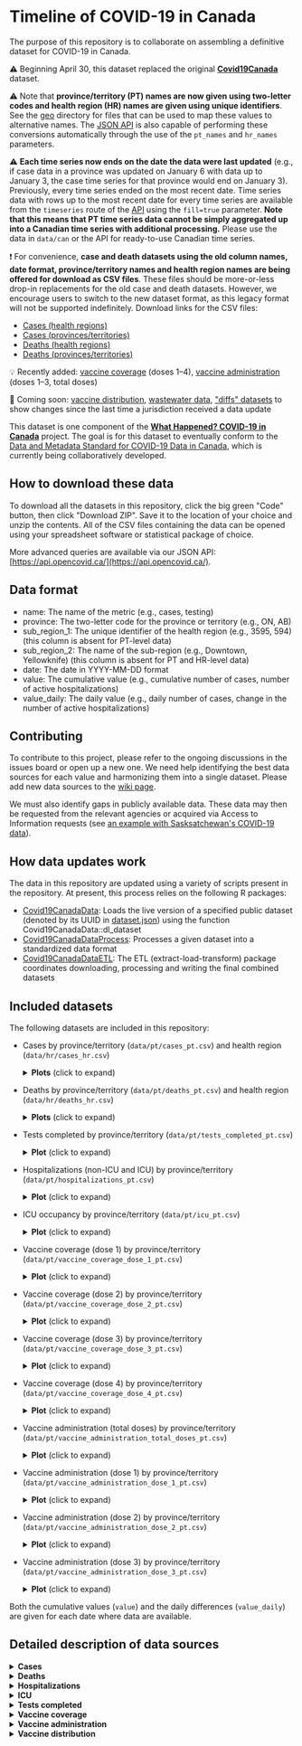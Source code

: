 # Timeline of COVID-19 in Canada

The purpose of this repository is to collaborate on assembling a definitive dataset for COVID-19 in Canada.

⚠️ Beginning April 30, this dataset replaced the original **[Covid19Canada](https://github.com/ccodwg/Covid19Canada)** dataset.

⚠️ Note that **province/territory (PT) names are now given using two-letter codes and health region (HR) names are given using unique identifiers**. See the [geo](https://github.com/ccodwg/CovidTimelineCanada/tree/main/geo) directory for files that can be used to map these values to alternative names. The [JSON API](https://api.opencovid.ca/) is also capable of performing these conversions automatically through the use of the `pt_names` and `hr_names` parameters.

⚠️ **Each time series now ends on the date the data were last updated** (e.g., if case data in a province was updated on January 6 with data up to January 3, the case time series for that province would end on January 3). Previously, every time series ended on the most recent date. Time series data with rows up to the most recent date for every time series are available from the `timeseries` route of the [API](https://api.opencovid.ca/) using the `fill=true` parameter. **Note that this means that PT time series data cannot be simply aggregated up into a Canadian time series with additional processing.** Please use the data in `data/can` or the API for ready-to-use Canadian time series.

❗ For convenience, **case and death datasets using the old column names, date format, province/territory names and health region names are being offered for download as CSV files**. These files should be more-or-less drop-in replacements for the old case and death datasets. However, we encourage users to switch to the new dataset format, as this legacy format will not be supported indefinitely. Download links for the CSV files:

- [Cases (health regions)](https://api.opencovid.ca/timeseries?stat=cases&geo=hr&legacy=true&fmt=csv)
- [Cases (provinces/territories)](https://api.opencovid.ca/timeseries?stat=cases&geo=pt&legacy=true&fmt=csv)
- [Deaths (health regions)](https://api.opencovid.ca/timeseries?stat=deaths&geo=hr&legacy=true&fmt=csv)
- [Deaths (provinces/territories)](https://api.opencovid.ca/timeseries?stat=deaths&geo=pt&legacy=true&fmt=csv)

💡 Recently added: [vaccine coverage](https://github.com/ccodwg/CovidTimelineCanada/issues/21) (doses 1–4), [vaccine administration](https://github.com/ccodwg/CovidTimelineCanada/issues/47) (doses 1–3, total doses)
 
🚨 Coming soon: [vaccine distribution](https://github.com/ccodwg/CovidTimelineCanada/issues/22), [wastewater data](https://github.com/ccodwg/CovidTimelineCanada/issues/36), ["diffs" datasets](https://github.com/ccodwg/CovidTimelineCanada/issues/20) to show changes since the last time a jurisdiction received a data update

This dataset is one component of the **[What Happened? COVID-19 in Canada](https://whathappened.coronavirus.icu/)** project. The goal is for this dataset to eventually conform to the [Data and Metadata Standard for COVID-19 Data in Canada](https://github.com/ccodwg/CovidDataStandard), which is currently being collaboratively developed.

## How to download these data

To download all the datasets in this repository, click the big green "Code" button, then click "Download ZIP". Save it to the location of your choice and unzip the contents. All of the CSV files containing the data can be opened using your spreadsheet software or statistical package of choice.

More advanced queries are available via our JSON API: [https://api.opencovid.ca/](https://api.opencovid.ca/).

## Data format

- name: The name of the metric (e.g., cases, testing)
- province: The two-letter code for the province or territory (e.g., ON, AB)
- sub_region_1: The unique identifier of the health region (e.g., 3595, 594) (this column is absent for PT-level data)
- sub_region_2: The name of the sub-region (e.g., Downtown, Yellowknife) (this column is absent for PT and HR-level data)
- date: The date in YYYY-MM-DD format
- value: The cumulative value (e.g., cumulative number of cases, number of active hospitalizations)
- value_daily: The daily value (e.g., daily number of cases, change in the number of active hospitalizations)

## Contributing

To contribute to this project, please refer to the ongoing discussions in the issues board or open up a new one. We need help identifying the best data sources for each value and harmonizing them into a single dataset. Please add new data sources to the [wiki page](https://github.com/ccodwg/CovidTimelineCanada/wiki/List-of-data-sources).

We must also identify gaps in publicly available data. These data may then be requested from the relevant agencies or acquired via Access to Information requests (see [an example with Sasksatchewan's COVID-19 data](https://data.gripe/covid-19-in-saskatchewan/)).

## How data updates work

The data in this repository are updated using a variety of scripts present in the repository. At present, this process relies on the following R packages:

* [Covid19CanadaData](https://github.com/ccodwg/Covid19CanadaData): Loads the live version of a specified public dataset (denoted by its UUID in [dataset.json](https://github.com/ccodwg/Covid19CanadaArchive/blob/master/datasets.json)) using the function Covid19CanadaData::dl_dataset
* [Covid19CanadaDataProcess](https://github.com/ccodwg/Covid19CanadaDataProcess): Processes a given dataset into a standardized data format
* [Covid19CanadaDataETL](https://github.com/ccodwg/Covid19CanadaETL): The ETL (extract-load-transform) package coordinates downloading, processing and writing the final combined datasets

## Included datasets

The following datasets are included in this repository:

* Cases by province/territory (`data/pt/cases_pt.csv`) and health region (`data/hr/cases_hr.csv`)
  <details>
   <summary><b>Plots</b> (click to expand)</summary>

   ![cases](https://raw.githubusercontent.com/ccodwg/CovidTimelineCanadaPlots/main/plots/cases_pt.png)
   ![cases](https://raw.githubusercontent.com/ccodwg/CovidTimelineCanadaPlots/main/plots/cases_hr.png)

  </details>

* Deaths by province/territory (`data/pt/deaths_pt.csv`) and health region (`data/hr/deaths_hr.csv`)
  <details>
   <summary><b>Plots</b> (click to expand)</summary>

   ![deaths](https://raw.githubusercontent.com/ccodwg/CovidTimelineCanadaPlots/main/plots/deaths_pt.png)
   ![deaths](https://raw.githubusercontent.com/ccodwg/CovidTimelineCanadaPlots/main/plots/deaths_hr.png)

  </details>

* Tests completed by province/territory (`data/pt/tests_completed_pt.csv`)
  <details>
   <summary><b>Plot</b> (click to expand)</summary>

  ![testing](https://raw.githubusercontent.com/ccodwg/CovidTimelineCanadaPlots/main/plots/tests_completed_pt.png)

  </details>

* Hospitalizations (non-ICU and ICU) by province/territory (`data/pt/hospitalizations_pt.csv`)
  <details>
   <summary><b>Plot</b> (click to expand)</summary>

   ![hosp](https://raw.githubusercontent.com/ccodwg/CovidTimelineCanadaPlots/main/plots/hospitalizations_pt.png)

  </details>

* ICU occupancy by province/territory (`data/pt/icu_pt.csv`)
  <details>
   <summary><b>Plot</b> (click to expand)</summary>

   ![icu](https://raw.githubusercontent.com/ccodwg/CovidTimelineCanadaPlots/main/plots/icu_pt.png)

  </details>

* Vaccine coverage (dose 1) by province/territory (`data/pt/vaccine_coverage_dose_1_pt.csv`)
  <details>
   <summary><b>Plot</b> (click to expand)</summary>

   ![vaccine_coverage_dose_1](https://raw.githubusercontent.com/ccodwg/CovidTimelineCanadaPlots/main/plots/vaccine_coverage_dose_1_pt.png)

  </details>

* Vaccine coverage (dose 2) by province/territory (`data/pt/vaccine_coverage_dose_2_pt.csv`)
  <details>
   <summary><b>Plot</b> (click to expand)</summary>

   ![vaccine_coverage_dose_2](https://raw.githubusercontent.com/ccodwg/CovidTimelineCanadaPlots/main/plots/vaccine_coverage_dose_2_pt.png)

  </details>

* Vaccine coverage (dose 3) by province/territory (`data/pt/vaccine_coverage_dose_3_pt.csv`)
  <details>
   <summary><b>Plot</b> (click to expand)</summary>

   ![vaccine_coverage_dose_3](https://raw.githubusercontent.com/ccodwg/CovidTimelineCanadaPlots/main/plots/vaccine_coverage_dose_3_pt.png)

  </details>

* Vaccine coverage (dose 4) by province/territory (`data/pt/vaccine_coverage_dose_4_pt.csv`)
  <details>
   <summary><b>Plot</b> (click to expand)</summary>

   ![vaccine_coverage_dose_4](https://raw.githubusercontent.com/ccodwg/CovidTimelineCanadaPlots/main/plots/vaccine_coverage_dose_4_pt.png)

  </details>

* Vaccine administration (total doses) by province/territory (`data/pt/vaccine_administration_total_doses_pt.csv`)
  <details>
   <summary><b>Plot</b> (click to expand)</summary>

   ![vaccine_administration_total_doses](https://raw.githubusercontent.com/ccodwg/CovidTimelineCanadaPlots/main/plots/vaccine_administration_total_doses_pt.png)

  </details>

* Vaccine administration (dose 1) by province/territory (`data/pt/vaccine_administration_dose_1_pt.csv`)
  <details>
   <summary><b>Plot</b> (click to expand)</summary>

   ![vaccine_administration_dose_1](https://raw.githubusercontent.com/ccodwg/CovidTimelineCanadaPlots/main/plots/vaccine_administration_dose_1_pt.png)

  </details>

* Vaccine administration (dose 2) by province/territory (`data/pt/vaccine_administration_dose_2_pt.csv`)
  <details>
   <summary><b>Plot</b> (click to expand)</summary>

   ![vaccine_administration_dose_2](https://raw.githubusercontent.com/ccodwg/CovidTimelineCanadaPlots/main/plots/vaccine_administration_dose_2_pt.png)

  </details>

* Vaccine administration (dose 3) by province/territory (`data/pt/vaccine_administration_dose_3_pt.csv`)
  <details>
   <summary><b>Plot</b> (click to expand)</summary>

   ![vaccine_administration_dose_3](https://raw.githubusercontent.com/ccodwg/CovidTimelineCanadaPlots/main/plots/vaccine_administration_dose_3_pt.png)

  </details>

Both the cumulative values (`value`) and the daily differences (`value_daily`) are given for each date where data are available.

## Detailed description of data sources

<details>
<summary><b>Cases</b></summary>

| P/T   | Data sources                                                                                                                                                                                                           |
|:------|:-----------------------------------------------------------------------------------------------------------------------------------------------------------------------------------------------------------------------|
| AB    | - Alberta case CSV (2020-03-06–present)                                                                                                                                                                                |
| BC    | - British Columbia case CSV (2020-01-29–present)                                                                                                                                                                       |
| MB    | - Manitoba RHA times series CSV (2020-03-14–2022-03-25)<br>- Manitoba weekly surveillance report (2022-03-26–present)                                                                                                  |
| NB    | - CCODWG Covid19Canada dataset (2020-01-25–2021-03-07)<br>- New Brunswick dashboard (2021-03-08–2022-03-29)<br>- New Brunswick COVIDWATCH weekly report (2022-04-02–present)                                           |
| NL    | - CCODWG Covid19Canada dataset (2020-01-25–2021-03-15)<br>- Newfoundland & Labrador dashboard (2021-03-16–2022-03-11)<br>- Newfoundland & Labrador dashboard (2022-03-12–present)                                      |
| NS    | - Nova Scotia case CSV (2021-03-15–2021-01-22)<br>- Nova Scotia dashboard (2021-01-23–2021-12-09)<br>- Nova Scotia daily news release (2021-12-10–2022-03-04)<br>- Nova Scotia weekly data report (2022-03-08–present) |
| NT    | - Public Health Agency of Canada daily epidemiology update (2020-03-11–present)                                                                                                                                        |
| NU    | - Public Health Agency of Canada daily epidemiology update (2020-03-11–present)                                                                                                                                        |
| ON    | - CCODWG Covid19Canada dataset (2020-01-25–2020-03-31)<br>- Ontario PHU summary CSV (2020-04-01–present)                                                                                                               |
| PE    | - Public Health Agency of Canada daily epidemiology update (2020-03-11–present)                                                                                                                                        |
| QC    | - INSPQ time series data CSV (2020-01-24–present)                                                                                                                                                                      |
| SK    | - Saskatchewan total cases dashboard & Freedom of Information request (2020-03-11–2022-02-06)<br>- Saskatchewan weekly COVID-19 situation report (2022-02-05–present)                                                  |
| YT    | - Yukon dashboard (2020-03-19–present)                                                                                                                                                                                 |
</details>

<details>
<summary><b>Deaths</b></summary>

| P/T   | Data sources                                                                                                                                                                                                                                     |
|:------|:-------------------------------------------------------------------------------------------------------------------------------------------------------------------------------------------------------------------------------------------------|
| AB    | - CCODWG Covid19Canada dataset (2020-03-08–2020-06-22)<br>- Alberta case CSV (2020-06-23–present)                                                                                                                                                |
| BC    | - CCODWG Covid19Canada dataset (2020-03-08–2022-04-01)<br>- British Columbia dashboard (2022-04-02–present)                                                                                                                                      |
| MB    | - Manitoba RHA times series CSV (2020-03-14–2022-03-19)<br>- Manitoba weekly surveillance report (2022-03-26–present)                                                                                                                            |
| NB    | - CCODWG Covid19Canada dataset (2020-01-25–2021-03-07)<br>- New Brunswick dashboard (2021-03-08–2022-03-29)<br>- New Brunswick COVIDWATCH weekly report (2022-04-02–present)                                                                     |
| NL    | - CCODWG Covid19Canada dataset (2020-01-25–2021-03-15)<br>- Newfoundland & Labrador dashboard (2021-03-16–2022-03-11)<br>- Newfoundland & Labrador dashboard (2022-03-15–2022-05-05)<br>- Newfoundland & Labrador dashboard (2022-05-06–present) |
| NS    | - CCODWG Covid19Canada dataset (2020-01-25–2021-01-18)<br>- Nova Scotia dashboard (2021-01-19–2022-01-18)<br>- Nova Scotia dashboard (2021-01-23–2021-12-09)<br>- Nova Scotia daily news release (2021-12-10–2022-03-04)                         |
| NT    | - Public Health Agency of Canada daily epidemiology update (2020-01-31–present)                                                                                                                                                                  |
| NU    | - Public Health Agency of Canada daily epidemiology update (2020-01-31–present)                                                                                                                                                                  |
| ON    | - CCODWG Covid19Canada dataset (2020-01-25–2020-03-31)<br>- Ontario PHU summary CSV (2022-04-01–present)                                                                                                                                         |
| PE    | - Public Health Agency of Canada daily epidemiology update (2020-01-31–present)                                                                                                                                                                  |
| QC    | - INSPQ time series data CSV (2020-01-24–present)                                                                                                                                                                                                |
| SK    | - Saskatchewan total cases dashboard & Freedom of Information request (2020-04-04–2022-02-06)<br>- Saskatchewan weekly COVID-19 situation report (2022-02-05–present)                                                                            |
| YT    | - Public Health Agency of Canada daily epidemiology update (2020-01-31–present)                                                                                                                                                                  |
</details>

<details>
<summary><b>Hospitalizations</b></summary>

| P/T   | Data sources                                                                                                                                                                                                                   |
|:------|:-------------------------------------------------------------------------------------------------------------------------------------------------------------------------------------------------------------------------------|
| AB    | - covid19tracker.ca dataset (2020-01-25–present)                                                                                                                                                                               |
| BC    | - covid19tracker.ca dataset (2020-01-25–present)                                                                                                                                                                               |
| MB    | - covid19tracker.ca dataset (2020-01-25–2021-02-03)<br>- Manitoba dashboard (2021-02-04–2022-03-25)<br>- covid19tracker.ca dataset (2022-03-26–present)                                                                        |
| NB    | - covid19tracker.ca dataset (2020-01-25–2021-03-07)<br>- New Brunswick dashboard (2021-03-08–2021-09-19)<br>- New Brunswick dashboard (2021-09-20–2022-03-29)<br>- New Brunswick COVIDWATCH weekly report (2022-04-02–present) |
| NL    | - Newfoundland & Labrador dashboard (2020-03-27–2022-03-11)<br>- covid19tracker.ca dataset (2022-03-12–present)                                                                                                                |
| NS    | - covid19tracker.ca dataset (2020-01-25–2021-01-18)<br>- Nova Scotia dashboard (2021-01-19–2022-01-18)<br>- covid19tracker.ca dataset (2022-01-19–present)                                                                     |
| NT    | - covid19tracker.ca dataset (2020-01-25–present)                                                                                                                                                                               |
| NU    | - covid19tracker.ca dataset (2020-01-25–present)                                                                                                                                                                               |
| ON    | - Ontario hospitalization CSV (2020-04-02–present)                                                                                                                                                                             |
| PE    | - covid19tracker.ca dataset (2020-01-25–present)                                                                                                                                                                               |
| QC    | - MSSS hospitalization CSV (2020-04-11–present)                                                                                                                                                                                |
| SK    | - Saskatchewan hospitalized cases dashboard (2020-03-26–2022-02-06)<br>- covid19tracker.ca dataset (2022-02-07–present)                                                                                                        |
| YT    | - covid19tracker.ca dataset (2020-01-25–present)                                                                                                                                                                               |
</details>

<details>
<summary><b>ICU</b></summary>

| P/T   | Data sources                                                                                                                                                                                                                   |
|:------|:-------------------------------------------------------------------------------------------------------------------------------------------------------------------------------------------------------------------------------|
| AB    | - covid19tracker.ca dataset (2020-01-25–present)                                                                                                                                                                               |
| BC    | - covid19tracker.ca dataset (2020-01-25–present)                                                                                                                                                                               |
| MB    | - covid19tracker.ca dataset (2022-03-26–present)<br>- Manitoba dashboard (2021-02-04–2022-03-25)<br>- covid19tracker.ca dataset (2022-03-26–present)                                                                           |
| NB    | - covid19tracker.ca dataset (2020-01-25–2021-03-07)<br>- New Brunswick dashboard (2021-03-08–2021-09-19)<br>- New Brunswick dashboard (2021-09-20–2022-03-29)<br>- New Brunswick COVIDWATCH weekly report (2022-04-02–present) |
| NL    | - covid19tracker.ca dataset (2020-01-25–2021-03-15)<br>- Newfoundland & Labrador dashboard (2021-03-16–2022-03-11)<br>- covid19tracker.ca dataset (2022-03-12–present)                                                         |
| NS    | - covid19tracker.ca dataset (2020-01-25–2021-01-18)<br>- Nova Scotia dashboard (2021-01-19–2022-01-18)<br>- covid19tracker.ca dataset (2022-01-19–present)                                                                     |
| NT    | - covid19tracker.ca dataset (2020-01-25–present)                                                                                                                                                                               |
| NU    | - covid19tracker.ca dataset (2020-01-25–present)                                                                                                                                                                               |
| ON    | - Ontario hospitalization CSV (2020-04-02–present)                                                                                                                                                                             |
| PE    | - covid19tracker.ca dataset (2020-01-25–present)                                                                                                                                                                               |
| QC    | - MSSS hospitalization CSV (2020-04-11–present)                                                                                                                                                                                |
| SK    | - Saskatchewan hospitalized cases dashboard (2020-03-26–2022-02-06)<br>- covid19tracker.ca dataset (2022-02-07–present)                                                                                                        |
| YT    | - covid19tracker.ca dataset (2020-01-25–present)                                                                                                                                                                               |
</details>

<details>
<summary><b>Tests completed</b></summary>

All data on completed COVID-19 tests are from the [Public Health Agency of Canada daily epidemiology update](https://health-infobase.canada.ca/covid-19/epidemiological-summary-covid-19-cases.html).
</details>

<details>
<summary><b>Vaccine coverage</b></summary>

All data on COVID-19 vaccine coverage are from the [Public Health Agency of Canada vaccination coverage page](https://health-infobase.canada.ca/covid-19/vaccination-coverage/).
</details>

<details>
<summary><b>Vaccine administration</b></summary>

All data on COVID-19 vaccine administration are from the [Public Health Agency of Canada vaccine administration page](https://health-infobase.canada.ca/covid-19/vaccine-administration/).
</details>

<details>
<summary><b>Vaccine distribution</b></summary>

**Coming soon!**
</details>
